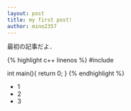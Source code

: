 ```yaml
---
layout: post
title: my first post!
author: mino2357
---
```

最初の記事だよ．

{% highlight c++ linenos %}
#include <iostream>

int main(){
    return 0;
}
{% endhighlight %}

- 1
- 2
- 3
